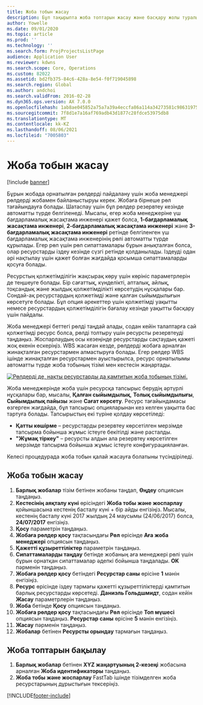 ```yaml
---
title: Жоба тобын жасау
description: Бұл тақырыпта жоба топтарын жасау және басқару жолы туралы ақпарат берілген.
author: Yowelle
ms.date: 09/01/2020
ms.topic: article
ms.prod: ''
ms.technology: ''
ms.search.form: ProjProjectsListPage
audience: Application User
ms.reviewer: kdwns
ms.search.scope: Core, Operations
ms.custom: 82022
ms.assetid: bd2fb375-84c6-428a-8e54-f0f719045898
ms.search.region: Global
ms.author: andchoi
ms.search.validFrom: 2016-02-28
ms.dyn365.ops.version: AX 7.0.0
ms.openlocfilehash: 1ab8ae045852a75a7a39a4eccfa86a114a34273581c98631975bcbfac5a7a343
ms.sourcegitcommit: 7f8d1e7a16af769adb43d1877c28fdce53975db8
ms.translationtype: MT
ms.contentlocale: kk-KZ
ms.lasthandoff: 08/06/2021
ms.locfileid: "7005803"
---
```

# <a name="create-a-project-team"></a>Жоба тобын жасау

[!include [banner](../includes/banner.md)]

Бұрын жобада орнатылған рөлдерді пайдалану үшін жоба менеджері рөлдерді жобамен байланыстыруы керек. Жобаға бірнеше рөл тағайындауға болады. Шатаспау үшін бұл рөлдер резервтеу кезінде автоматты түрде белгіленеді. Мысалы, егер жоба менеджеріне үш бағдарламалық жасақтама инженері қажет болса, **1-бағдарламалық жасақтама инженері**, **2-бағдарламалық жасақтама инженері** және **3-бағдарламалық жасақтама инженері** ретінде белгіленген үш бағдарламалық жасақтама инженерінің рөлі автоматты түрде құрылады. Егер рөл үшін рөл сипаттамалары бұрын анықталған болса, олар ресурстарды іздеу кезінде сүзгі ретінде қолданылады. Іздеуді одан әрі нақтылау үшін қажет болған жағдайда қосымша сипаттамаларды қосуға болады.

Ресурстың қолжетімділігін жақсырақ көру үшін көрініс параметрлерін де теңшеуге болады. Бір сағаттық, күнделікті, апталық, айлық, тоқсандық және жылдық қолжетімділікті көрсетудің нұсқалары бар. Сондай-ақ ресурстардың қолжетімді және қалған сыйымдылығын көрсетуге болады. Бұл опция әрекеттер үшін қолжетімді уақытты немесе ресурстардың қолжетімділігін бағалау кезінде уақытты басқару үшін пайдалы.

Жоба менеджері беттегі рөлді таңдай алады, содан кейін талаптарға сай қолжетімді ресурс болса, рөлді толтыру үшін ресурсты резервтеуді таңдаңыз. Жоспарлаудың осы кезеңінде ресурстарды сақтаудың қажеті жоқ екенін ескеріңіз. WBS жасаған кезде, рөлдерді жобаға арналған жинақталған ресурстармен алмастыруға болады. Егер рөлдер WBS ішінде жинақталған ресурстармен ауыстырылса, ресурс орнатылымы автоматты түрде жоба тобының тізімі мен кестесін жаңартады.

[![Рөлдерді де, нақты ресурстарды да қамтитын жоба тобының тізімі.](./media/projectresourcing03-1024x368.jpg)](./media/projectresourcing03.jpg) 

Жоба менеджерінде жоба үшін ресурсқа тапсырыс берудің әртүрлі нұсқалары бар, мысалы, **Қалған сыйымдылық**, **Толық сыйымдылығы**, **Сыйымдылық пайызы** және **Сағат көрсету**. Ресурс тағайындамасы өзгерген жағдайда, бұл тапсырыс опцияларынан кез келген уақытта бас тартуға болады. Тапсырыстың екі түріне қолдау көрсетіледі:

- **Қатты көшірме** – ресурстарды резервтеу көрсетілген мерзімде тапсырма бойынша жұмыс істеуге бекітілді және расталды.
- **"Жұмақ тіркеу"** – ресурсты алдын ала резервтеу көрсетілген мерзімде тапсырма бойынша жұмыс істеуге конфигурацияланған.

Келесі процедурада жоба тобын қалай жасауға болатыны түсіндіріледі.

## <a name="create-a-project-team"></a>Жоба тобын жасау

1. **Барлық жобалар** тізім бетінен жобаны таңдап, **Өңдеу** опциясын таңдаңыз.
2. **Кестесінің аяқталу күні** өрісіндегі **Жоба тобы және жоспарлау** қойыншасына кестенің басталу күні + бір айды енгізіңіз. Мысалы, кестенің басталу күні 2017 жылдың 24 маусымы (24/06/2017) болса, **24/07/2017** енгізіңіз.
3. **Қосу** параметрін таңдаңыз.
4. **Жобаға рөлдер қосу** тақтасындағы **Рөл** өрісінде **Аға жоба менеджері** опциясын таңдаңыз.
5. **Қажетті құзыреттіліктер** параметрін таңдаңыз.
6. **Сипаттамаларды таңдау** бетінде жобаның аға менеджері рөлі үшін бұрын орнатқан сипаттамалар әдепкі бойынша таңдалады. **OK** пәрменін таңдаңыз.
7. **Жобаға рөлдер қосу** бетіндегі **Ресурстар саны** өрісіне **1** мәнін енгізіңіз.
8. **Ресурс** өрісінде іздеу тармағы қажетті құзыреттіліктерді қамтитын барлық ресурстарды көрсетеді. **Даниэль Гольдшмидт**, содан кейін **Жасау** параметрлерін таңдаңыз.
9. **Жоба** бетінде **Қосу** опциясын таңдаңыз.
10. **Жобаға рөлдер қосу** тақтасындағы **Рөл** өрісінде **Топ мүшесі** опциясын таңдаңыз. **Ресурстар саны** өрісіне **5** мәнін енгізіңіз.
11. **Жасау** пәрменін таңдаңыз.
12. **Жобалар** бетінен **Ресурсты орындау** тармағын таңдаңыз.

## <a name="monitor-project-teams"></a>Жоба топтарын бақылау
1. **Барлық жобалар** бетінен **XYZ жаңартуының 2-кезеңі** жобасына арналған **Жоба идентификаторы** таңдаңыз.
2. **Жоба тобы және жоспарлау** FastTab ішінде тізімделген жоба ресурстарының дұрыстығын тексеріңіз.


[!INCLUDE[footer-include](../includes/footer-banner.md)]